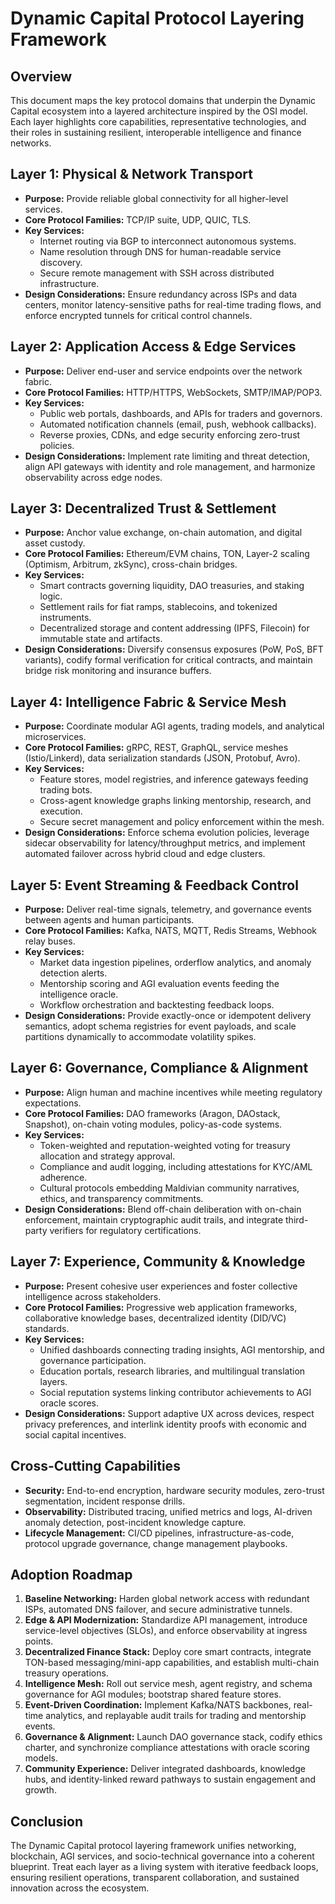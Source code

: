 # Dynamic Capital Protocol Layering Framework

## Overview

This document maps the key protocol domains that underpin the Dynamic Capital
ecosystem into a layered architecture inspired by the OSI model. Each layer
highlights core capabilities, representative technologies, and their roles in
sustaining resilient, interoperable intelligence and finance networks.

## Layer 1: Physical & Network Transport

- **Purpose:** Provide reliable global connectivity for all higher-level
  services.
- **Core Protocol Families:** TCP/IP suite, UDP, QUIC, TLS.
- **Key Services:**
  - Internet routing via BGP to interconnect autonomous systems.
  - Name resolution through DNS for human-readable service discovery.
  - Secure remote management with SSH across distributed infrastructure.
- **Design Considerations:** Ensure redundancy across ISPs and data centers,
  monitor latency-sensitive paths for real-time trading flows, and enforce
  encrypted tunnels for critical control channels.

## Layer 2: Application Access & Edge Services

- **Purpose:** Deliver end-user and service endpoints over the network fabric.
- **Core Protocol Families:** HTTP/HTTPS, WebSockets, SMTP/IMAP/POP3.
- **Key Services:**
  - Public web portals, dashboards, and APIs for traders and governors.
  - Automated notification channels (email, push, webhook callbacks).
  - Reverse proxies, CDNs, and edge security enforcing zero-trust policies.
- **Design Considerations:** Implement rate limiting and threat detection, align
  API gateways with identity and role management, and harmonize observability
  across edge nodes.

## Layer 3: Decentralized Trust & Settlement

- **Purpose:** Anchor value exchange, on-chain automation, and digital asset
  custody.
- **Core Protocol Families:** Ethereum/EVM chains, TON, Layer-2 scaling
  (Optimism, Arbitrum, zkSync), cross-chain bridges.
- **Key Services:**
  - Smart contracts governing liquidity, DAO treasuries, and staking logic.
  - Settlement rails for fiat ramps, stablecoins, and tokenized instruments.
  - Decentralized storage and content addressing (IPFS, Filecoin) for immutable
    state and artifacts.
- **Design Considerations:** Diversify consensus exposures (PoW, PoS, BFT
  variants), codify formal verification for critical contracts, and maintain
  bridge risk monitoring and insurance buffers.

## Layer 4: Intelligence Fabric & Service Mesh

- **Purpose:** Coordinate modular AGI agents, trading models, and analytical
  microservices.
- **Core Protocol Families:** gRPC, REST, GraphQL, service meshes
  (Istio/Linkerd), data serialization standards (JSON, Protobuf, Avro).
- **Key Services:**
  - Feature stores, model registries, and inference gateways feeding trading
    bots.
  - Cross-agent knowledge graphs linking mentorship, research, and execution.
  - Secure secret management and policy enforcement within the mesh.
- **Design Considerations:** Enforce schema evolution policies, leverage sidecar
  observability for latency/throughput metrics, and implement automated failover
  across hybrid cloud and edge clusters.

## Layer 5: Event Streaming & Feedback Control

- **Purpose:** Deliver real-time signals, telemetry, and governance events
  between agents and human participants.
- **Core Protocol Families:** Kafka, NATS, MQTT, Redis Streams, Webhook relay
  buses.
- **Key Services:**
  - Market data ingestion pipelines, orderflow analytics, and anomaly detection
    alerts.
  - Mentorship scoring and AGI evaluation events feeding the intelligence
    oracle.
  - Workflow orchestration and backtesting feedback loops.
- **Design Considerations:** Provide exactly-once or idempotent delivery
  semantics, adopt schema registries for event payloads, and scale partitions
  dynamically to accommodate volatility spikes.

## Layer 6: Governance, Compliance & Alignment

- **Purpose:** Align human and machine incentives while meeting regulatory
  expectations.
- **Core Protocol Families:** DAO frameworks (Aragon, DAOstack, Snapshot),
  on-chain voting modules, policy-as-code systems.
- **Key Services:**
  - Token-weighted and reputation-weighted voting for treasury allocation and
    strategy approval.
  - Compliance and audit logging, including attestations for KYC/AML adherence.
  - Cultural protocols embedding Maldivian community narratives, ethics, and
    transparency commitments.
- **Design Considerations:** Blend off-chain deliberation with on-chain
  enforcement, maintain cryptographic audit trails, and integrate third-party
  verifiers for regulatory certifications.

## Layer 7: Experience, Community & Knowledge

- **Purpose:** Present cohesive user experiences and foster collective
  intelligence across stakeholders.
- **Core Protocol Families:** Progressive web application frameworks,
  collaborative knowledge bases, decentralized identity (DID/VC) standards.
- **Key Services:**
  - Unified dashboards connecting trading insights, AGI mentorship, and
    governance participation.
  - Education portals, research libraries, and multilingual translation layers.
  - Social reputation systems linking contributor achievements to AGI oracle
    scores.
- **Design Considerations:** Support adaptive UX across devices, respect privacy
  preferences, and interlink identity proofs with economic and social capital
  incentives.

## Cross-Cutting Capabilities

- **Security:** End-to-end encryption, hardware security modules, zero-trust
  segmentation, incident response drills.
- **Observability:** Distributed tracing, unified metrics and logs, AI-driven
  anomaly detection, post-incident knowledge capture.
- **Lifecycle Management:** CI/CD pipelines, infrastructure-as-code, protocol
  upgrade governance, change management playbooks.

## Adoption Roadmap

1. **Baseline Networking:** Harden global network access with redundant ISPs,
   automated DNS failover, and secure administrative tunnels.
2. **Edge & API Modernization:** Standardize API management, introduce
   service-level objectives (SLOs), and enforce observability at ingress points.
3. **Decentralized Finance Stack:** Deploy core smart contracts, integrate
   TON-based messaging/mini-app capabilities, and establish multi-chain treasury
   operations.
4. **Intelligence Mesh:** Roll out service mesh, agent registry, and schema
   governance for AGI modules; bootstrap shared feature stores.
5. **Event-Driven Coordination:** Implement Kafka/NATS backbones, real-time
   analytics, and replayable audit trails for trading and mentorship events.
6. **Governance & Alignment:** Launch DAO governance stack, codify ethics
   charter, and synchronize compliance attestations with oracle scoring models.
7. **Community Experience:** Deliver integrated dashboards, knowledge hubs, and
   identity-linked reward pathways to sustain engagement and growth.

## Conclusion

The Dynamic Capital protocol layering framework unifies networking, blockchain,
AGI services, and socio-technical governance into a coherent blueprint. Treat
each layer as a living system with iterative feedback loops, ensuring resilient
operations, transparent collaboration, and sustained innovation across the
ecosystem.
